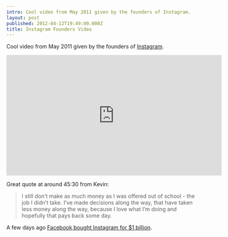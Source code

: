 ```yaml
---
intro: Cool video from May 2011 given by the founders of Instagram.
layout: post
published: 2012-04-12T19:49:00.000Z
title: Instagram Founders Video
---
```


Cool video from May 2011 given by the founders of [Instagram](http://instagram.com).

<div class=’embed-container’>
<iframe width="560" height="315" src="https://www.youtube-nocookie.com/embed/N-C0wApn1vI" frameborder="0" allow="accelerometer; autoplay; encrypted-media; gyroscope; picture-in-picture" allowfullscreen></iframe>
</div>

Great quote at around 45:30 from Kevin:

> I still don’t make as much money as I was offered out of school - the job I didn’t take. I’ve made decisions along the way, that have taken less money along the way, because I love what I’m doing and hopefully that pays back some day.

A few days ago [Facebook bought Instagram for \$1 billion](http://techcrunch.com/2012/04/09/facebook-to-acquire-instagram-for-1-billion/).
